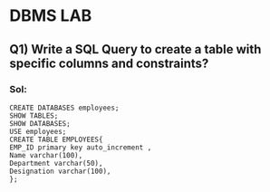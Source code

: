 # DBMS LAB
## Q1) Write a SQL Query to create a  table with specific columns and constraints?
### Sol:
```
CREATE DATABASES employees;
SHOW TABLES;
SHOW DATABASES;
USE employees;
CREATE TABLE EMPLOYEES{
EMP_ID primary key auto_increment ,
Name varchar(100),
Department varchar(50),
Designation varchar(100),
};
 
```

